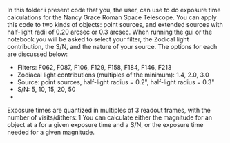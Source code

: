 In this folder i present code that you, the user, can use to do exposure time calculations for the Nancy Grace Roman Space Telescope. 
You can apply this code to two kinds of objects: point sources, and extended sources with half-light radii of 0.20 arcsec or 0.3 arcsec.
When running the gui or the notebook you will be asked to select your filter, the Zodical light contribution, the S/N, and the nature of your source.
The options for each are discussed below:

- Filters: F062, F087, F106, F129, F158, F184, F146, F213
- Zodiacal light contributions (multiples of the minimum): 1.4, 2.0, 3.0
- Source: point sources, half-light radius = 0.2", half-light radius = 0.3"
- S/N: 5, 10, 15, 20, 50
- 
Exposure times are quantized in multiples of 3 readout frames, with the number of visits/dithers: 1
You can calculate either the magnitude for an object at a for a given exposure time and a S/N, or the exposure time needed for a given magnitude.
